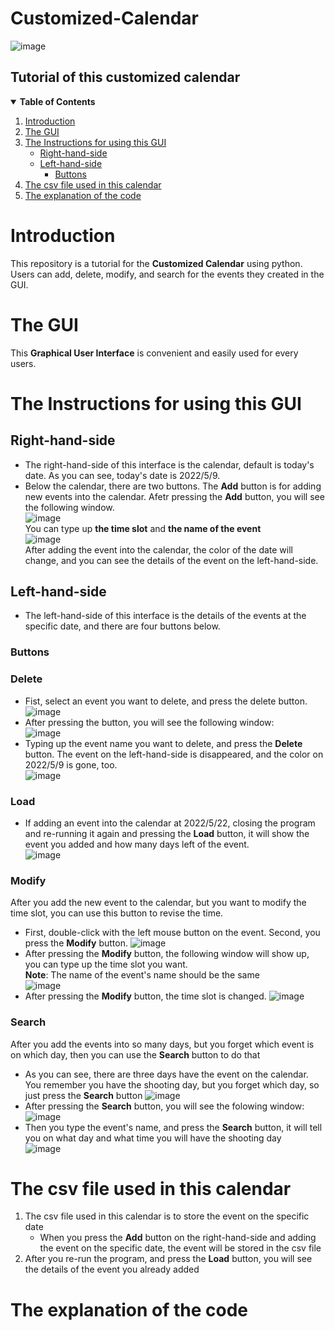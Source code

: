 # Customized-Calendar  
![image](https://user-images.githubusercontent.com/89577799/167335469-d17a9fae-d4cc-44aa-bcde-8d871bd006c7.png)
## Tutorial of this customized calendar
<details open="open">
  <summary><b>Table of Contents</b></summary>
  <ol>
    <li>
      <a href="#introduction">Introduction</a>
    </li>
    <li>
      <a href="#the-gui">The GUI</a> 
    </li>
    <li>
      <a href="#the-instructions-for-using-this-GUI">The Instructions for using this GUI</a>
      <ul>
        <li><a href="#right-hand-side">Right-hand-side</a></li>
        <li><a href="#left-hand-side">Left-hand-side</a>
          <ul>
            <li><a href="#buttons">Buttons</a></li>
          </ul>
        </li>  
      </ul>
    </li>
    <li><a href="#the-csv-file-used-in-this-calendar">The csv file used in this calendar</a></li>
    <li>
      <a href="#the-explanation-of-the-code">The explanation of the code</a> 
    </li>
  </ol>
</details>

# __Introduction__
This repository is a tutorial for the __Customized Calendar__ using python. Users can add, delete, modify, and search for the events they created in the GUI.
# __The GUI__
This __Graphical User Interface__ is convenient and easily used for every users.
# __The Instructions for using this GUI__
## __Right-hand-side__
* The right-hand-side of this interface is the calendar, default is today's date. As you can see, today's date is 2022/5/9.
* Below the calendar, there are two buttons. The __Add__ button is for adding new events into the calendar. Afetr pressing the __Add__ button, you will see the following window.  
![image](https://user-images.githubusercontent.com/89577799/167347447-0b204e9f-c9d9-47ec-9529-155ac1de7812.png)  
You can type up __the time slot__ and __the name of the event__    
![image](https://user-images.githubusercontent.com/89577799/167348835-614bc8ab-c69c-4984-a11b-8149ff4a4537.png)  
After adding the event into the calendar, the color of the date will change, and you can see the details of the event on the left-hand-side.
## __Left-hand-side__
* The left-hand-side of this interface is the details of the events at the specific date, and there are four buttons below.  
### __Buttons__
### __Delete__  
* Fist, select an event you want to delete, and press the delete button.
![image](https://user-images.githubusercontent.com/89577799/167351638-b38660d0-7503-41f3-ad22-efce9cf4e994.png)  
* After pressing the button, you will see the following window:  
![image](https://user-images.githubusercontent.com/89577799/167351832-2f24ab70-9338-4dca-849b-6c141ddf46e8.png)  
* Typing up the event name you want to delete, and press the __Delete__ button. The event on the left-hand-side is disappeared, and the color on 2022/5/9 is gone, too.  
![image](https://user-images.githubusercontent.com/89577799/167436578-8d0ee7f4-5dbe-4dc1-8b41-963406329fa8.png)  
### __Load__  
* If adding an event into the calendar at 2022/5/22, closing the program and re-running it again and pressing the __Load__ button, it will show the event you added and how many days left of the event.  
![image](https://user-images.githubusercontent.com/89577799/167354073-df236a5a-438f-46eb-abcc-d2ee45f6b5b1.png)  
### __Modify__  
After you add the new event to the calendar, but you want to modify the time slot, you can use this button to revise the time.  

* First, double-click with the left mouse button on the event. Second, you press the __Modify__ button.
![image](https://user-images.githubusercontent.com/89577799/167433357-08e0c8b8-5d88-4eb4-8a84-9c6e3740431b.png) 
* After pressing the __Modify__ button, the following window will show up, you can type up the time slot you want.  
__Note__: The name of the event's name should be the same  
![image](https://user-images.githubusercontent.com/89577799/167434398-fa261941-d611-43de-9d2e-ae72c8af6fd9.png)  
* After pressing the __Modify__ button, the time slot is changed.
![image](https://user-images.githubusercontent.com/89577799/167435229-6daa97b4-6acf-45c9-a980-7039ebae4103.png)  
### __Search__ 
After you add the events into so many days, but you forget which event is on which day, then you can use the __Search__ button to do that  
* As you can see, there are three days have the event on the calendar. You remember you have the shooting day, but you forget which day, so just press the __Search__ button 
![image](https://user-images.githubusercontent.com/89577799/167438743-f9fcac4c-0868-4979-a08e-b3f165481430.png)  
* After pressing the __Search__ button, you will see the folowing window:
![image](https://user-images.githubusercontent.com/89577799/167439592-7e4b6b43-0325-408f-bb46-1161418c9e80.png)  
* Then you type the event's name, and press the __Search__ button, it will tell you on what day and what time you will have the shooting day  
![image](https://user-images.githubusercontent.com/89577799/167439797-6b55c538-3edb-4b40-a7a5-89115ec33469.png)  
# __The csv file used in this calendar__
1. The csv file used in this calendar is to store the event on the specific date  
    * When you press the __Add__ button on the right-hand-side and adding the event on the specific date, the event will be stored in the csv file   
2. After you re-run the program, and press the __Load__ button, you will see the details of the event you already added  
# __The explanation of the code__  
```python
```
